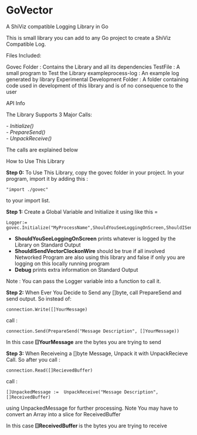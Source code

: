 GoVector
========

A ShiViz compatible Logging Library in Go

This is small library you can add to any Go project to create a ShiViz Compatible Log. 

Files Included:

Govec Folder : Contains the Library and all its dependencies 
TestFile : A small program to Test the Library 
exampleprocess-log : An example log generated by library
Experimental Development Folder : A folder containing code used in development of this library and is of no consequence to the user

API Info

The Library Supports 3 Major Calls:

<i>
- Initialize()<br>
- PrepareSend()<br>
- UnpackReceive()<br>
</i>

The calls are explained below

How to Use This Library

<b>Step 0:</b>
To Use This Library, copy the govec folder in your project. In your program, import it by adding this :

	"import ./govec"

to your import list.
	
<b>Step 1:</b>
Create a Global Variable and Initialize it using like this = 

	Logger:= govec.Initialize("MyProcessName",ShouldYouSeeLoggingOnScreen,ShouldISendVectorClockonWire,Debug)
	
- <b>ShouldYouSeeLoggingOnScreen</b> prints whatever is logged by the Library on Standard Output<br>
- <b>ShouldISendVectorClockonWire</b> should be true if all involved Networked Program are also using this library and false if
only you are logging on this locally running program<br>
- <b>Debug</b> prints extra information on Standard Output<br>

Note : You can pass the Logger variable into a function to call it.
	
<b>Step 2:</b>
When Ever You Decide to Send any []byte, call PrepareSend and send output. 
So instead of:

	connection.Write([]YourMessage)
call :

	connection.Send(PrepareSend("Message Description", []YourMessage))

In this case <b>[]YourMessage</b> are the bytes you are trying to send

<b>Step 3:</b>
When Receiveing a []byte Message, Unpack it with UnpackRecieve Call. 
So after you call :

	connection.Read([]RecievedBuffer)
call :
	
	[]UnpackedMessage :=  UnpackReceive("Message Description", []ReceivedBuffer)
using UnpackedMessage for further processing. Note You may have to convert an Array into a slice for ReceivedBuffer

In this case <b> []ReceivedBuffer </b> is the bytes you are trying to receive
	
	
	
